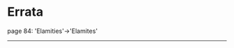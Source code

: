 # Errata

<span id="0"></span>page 84: 'Elamities'-&gt;'Elamites'

------------------------------------------------------------------------
